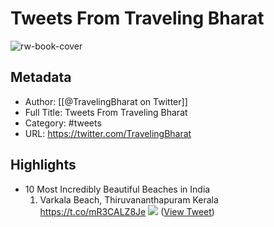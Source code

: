 # Tweets From Traveling Bharat

![rw-book-cover](https://pbs.twimg.com/profile_images/1444306741068394502/XY4OK-vx.jpg)

## Metadata
- Author: [[@TravelingBharat on Twitter]]
- Full Title: Tweets From Traveling Bharat
- Category: #tweets
- URL: https://twitter.com/TravelingBharat

## Highlights
- 10 Most Incredibly Beautiful Beaches in India
  1. Varkala Beach, Thiruvananthapuram Kerala https://t.co/mR3CALZ8Je
  ![](https://pbs.twimg.com/media/FgEmNnzaUAA_jLz.jpg) ([View Tweet](https://twitter.com/TravelingBharat/status/1585590562899599360))
